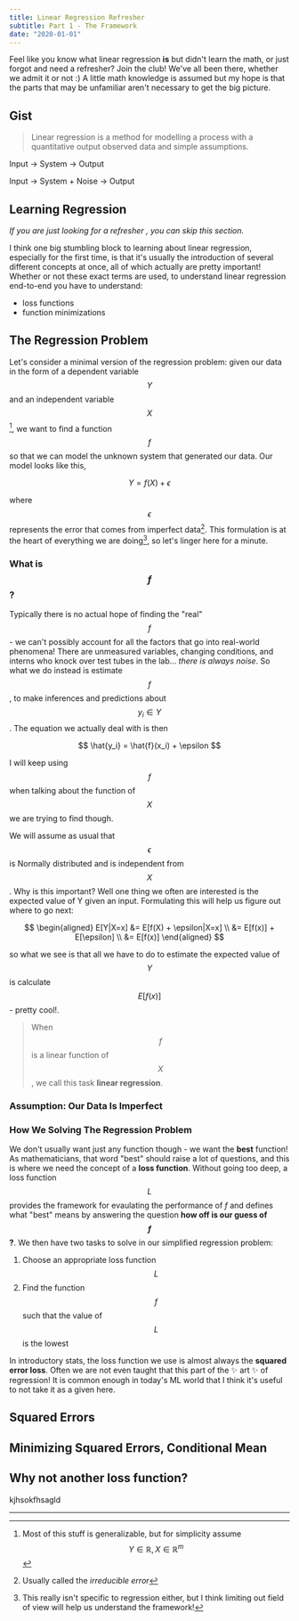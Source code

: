 ```yaml
---
title: Linear Regression Refresher
subtitle: Part 1 - The Framework
date: "2020-01-01"
---
```


Feel like you know what linear regression **is** but didn't learn the math, or just forgot and need a refresher? Join the club! We've all been there, whether we admit it or not :) A little math knowledge is assumed but my hope is that the parts that may be unfamiliar aren't necessary to get the big picture.

## Gist

> Linear regression is a method for modelling a process with a quantitative output observed data and simple assumptions.


Input -> System -> Output

Input -> System + Noise -> Output


## Learning Regression

*If you are just looking for a refresher , you can skip this section.*

I think one big stumbling block to learning about linear regression, especially for the first time, is that it's usually the introduction of several different concepts at once, all of which actually are pretty important! Whether or not these exact terms are used, to understand linear regression end-to-end you have to understand:

- loss functions
- function minimizations


## The Regression Problem

Let's consider a minimal version of the regression problem: given our data in the form of a dependent variable $$Y$$ and an independent variable $$X$$[^1], we want to find a function $$f$$ so that we can model the unknown system that generated our data. Our model looks like this,

$$
Y = f(X) + \epsilon
$$

where $$\epsilon$$ represents the error that comes from imperfect data[^2]. This formulation is at the heart of everything we are doing[^3], so let's linger here for a minute. 

### What is $$f$$?

Typically there is no actual hope of finding the "real" $$f$$ - we can't possibly account for all the factors that go into real-world phenomena! There are unmeasured variables, changing conditions, and interns who knock over test tubes in the lab... *there is always noise*. So what we do instead is estimate $$f$$, to make inferences and predictions about $$y_i \in Y$$. The equation we actually deal with is then

$$
\hat{y_i} = \hat{f}(x_i) + \epsilon
$$

I will keep using $$f$$ when talking about the function of $$X$$ we are trying to find though.


We will assume as usual that $$\epsilon$$ is Normally distributed and is independent from $$X$$. Why is this important? Well one thing we often are interested is the expected value of Y given an input. Formulating this will help us figure out where to go next:

$$
\begin{aligned} E[Y|X=x] &= E[f(X) + \epsilon|X=x] \\
&= E[f(x)] + E[\epsilon] \\
&= E[f(x)] \end{aligned}
$$

so what we see is that all we have to do to estimate the expected value of $$Y$$ is calculate $$E[f(x)]$$ - pretty cool!.

> When $$f$$ is a linear function of $$X$$, we call this task **linear regression**.

### Assumption: Our Data Is Imperfect


### How We Solving The Regression Problem

We don't usually want just any function though - we want the **best** function! As mathematicians, that word "best" should raise a lot of questions, and this is where we need the concept of a **loss function**. Without going too deep, a loss function $$L$$ provides the framework for evaulating the performance of $f$ and defines what "best" means by answering the question **how off is our guess of $$f$$?**. We then have two tasks to solve in our simplified regression problem:

1. Choose an appropriate loss function $$L$$
2. Find the function $$f$$ such that the value of $$L$$ is the lowest

In introductory stats, the loss function we use is almost always the **squared error loss**. Often we are not even taught that this part of the :sparkles: art :sparkles: of regression! It is common enough in today's ML world that I think it's useful to not take it as a given here.

## Squared Errors 



## Minimizing Squared Errors, Conditional Mean




## Why not another loss function?

kjhsokfhsagld

---

[^1]: Most of this stuff is generalizable, but for simplicity assume $$Y \in \mathbb{R}, X \in \mathbb{R}^m$$
[^2]: Usually called the *irreducible error*
[^3]: This really isn't specific to regression either, but I think limiting out field of view will help us understand the framework!

